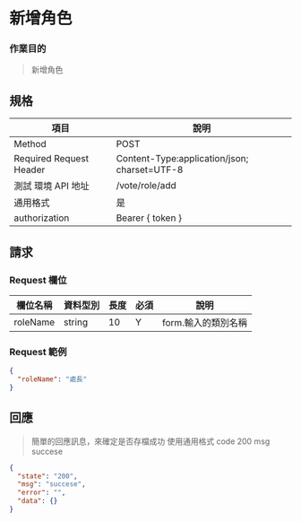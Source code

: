 # 新增角色

### 作業目的

> 新增角色

## 規格

| 項目                    | 說明                                         |
| ----------------------- | -------------------------------------------- |
| Method                  | POST                                         |
| Required Request Header | Content-Type:application/json; charset=UTF-8 |
| 測試 環境 API 地址      | /vote/role/add                               |
| 通用格式                | 是                                           |
| authorization           | Bearer { token }                             |

## 請求

### Request 欄位

| 欄位名稱 | 資料型別 | 長度 | 必須 | 說明                |
| -------- | -------- | ---- | ---- | ------------------- |
| roleName | string   | 10   | Y    | form.輸入的類別名稱 |

### Request 範例

```json
{
  "roleName": "處長"
}
```

## 回應

> 簡單的回應訊息，來確定是否存檔成功
> 使用通用格式 code 200 msg succese

```json
{
  "state": "200",
  "msg": "succese",
  "error": "",
  "data": {}
}
```
